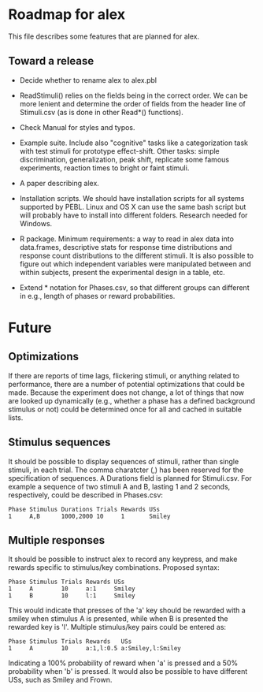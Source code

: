Roadmap for alex
================

This file describes some features that are planned for alex.

Toward a release
----------------

- Decide whether to rename alex to alex.pbl

- ReadStimuli() relies on the fields being in the correct order. We
  can be more lenient and determine the order of fields from the
  header line of Stimuli.csv (as is done in other Read*() functions).

- Check Manual for styles and typos.

- Example suite. Include also "cognitive" tasks like a categorization
  task with test stimuli for prototype effect-shift. Other tasks:
  simple discrimination, generalization, peak shift, replicate some
  famous experiments, reaction times to bright or faint stimuli.

- A paper describing alex.

- Installation scripts. We should have installation scripts for all
  systems supported by PEBL. Linux and OS X can use the same bash
  script but will probably have to install into different
  folders. Research needed for Windows.

- R package. Minimum requirements: a way to read in alex data into
  data.frames, descriptive stats for response time distributions and
  response count distributions to the different stimuli. It is also
  possible to figure out which independent variables were manipulated
  between and within subjects, present the experimental design in a
  table, etc.

- Extend * notation for Phases.csv, so that different groups can
  different in e.g., length of phases or reward probabilities.

Future
======

Optimizations
-------------

If there are reports of time lags, flickering stimuli, or anything
related to performance, there are a number of potential optimizations
that could be made. Because the experiment does not change, a lot of
things that now are looked up dynamically (e.g., whether a phase has a
defined background stimulus or not) could be determined once for all
and cached in suitable lists.


Stimulus sequences
------------------

It should be possible to display sequences of stimuli, rather than
single stimuli, in each trial. The comma charatcter (,) has been
reserved for the specification of sequences. A Durations field is
planned for Stimuli.csv. For example a sequence of two stimuli A and
B, lasting 1 and 2 seconds, respectively, could be described in
Phases.csv:

    Phase Stimulus Durations Trials Rewards USs
    1     A,B      1000,2000 10     1       Smiley

Multiple responses
------------------

It should be possible to instruct alex to record any keypress, and
make rewards specific to stimulus/key combinations. Proposed syntax:

    Phase Stimulus Trials Rewards USs
    1     A        10     a:1     Smiley
    1     B        10     l:1     Smiley

This would indicate that presses of the 'a' key should be rewarded
with a smiley when stimulus A is presented, while when B is presented
the rewarded key is 'l'. Multiple stimulus/key pairs could be entered
as:

    Phase Stimulus Trials Rewards   USs
    1     A        10     a:1,l:0.5 a:Smiley,l:Smiley

Indicating a 100% probability of reward when 'a' is pressed and a 50%
probability when 'b' is pressed. It would also be possible to have
different USs, such as Smiley and Frown.
